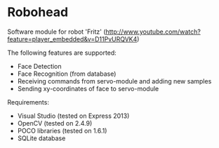 # Robohead
Software module for robot 'Fritz' (http://www.youtube.com/watch?feature=player_embedded&v=D11PvURQVK4)

The following features are supported:
 * Face Detection
 * Face Recognition (from database)
 * Receiving commands from servo-module and adding new samples
 * Sending xy-coordinates of face to servo-module

Requirements:
 * Visual Studio (tested on Express 2013)
 * OpenCV (tested on 2.4.9)
 * POCO libraries (tested on 1.6.1)
 * SQLite database

